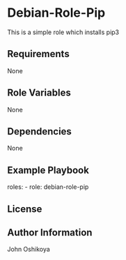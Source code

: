 Debian-Role-Pip
=========
This is a simple role which installs pip3

Requirements
------------
None

Role Variables
--------------
None

Dependencies
------------
None

Example Playbook
----------------
  roles:
    - role: debian-role-pip

License
-------


Author Information
------------------
John Oshikoya

